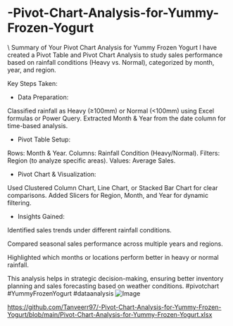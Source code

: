 # -Pivot-Chart-Analysis-for-Yummy-Frozen-Yogurt
\\ Summary of Your Pivot Chart Analysis for Yummy Frozen Yogurt
I have created a Pivot Table and Pivot Chart Analysis to study sales performance based on rainfall conditions (Heavy vs. Normal), categorized by month, year, and region.

Key Steps Taken:

* Data Preparation:

Classified rainfall as Heavy (≥100mm) or Normal (<100mm) using Excel formulas or Power Query.
Extracted Month & Year from the date column for time-based analysis.

* Pivot Table Setup:

Rows: Month & Year.
Columns: Rainfall Condition (Heavy/Normal).
Filters: Region (to analyze specific areas).
Values: Average Sales.

* Pivot Chart & Visualization:

Used Clustered Column Chart, Line Chart, or Stacked Bar Chart for clear comparisons.
Added Slicers for Region, Month, and Year for dynamic filtering.

* Insights Gained:

Identified sales trends under different rainfall conditions.

Compared seasonal sales performance across multiple years and regions.

Highlighted which months or locations perform better in heavy or normal rainfall.

This analysis helps in strategic decision-making, ensuring better inventory planning and sales forecasting based on weather conditions.
#pivotchart #YummyFrozenYogurt #dataanalysis
![Image](https://github.com/user-attachments/assets/485fc9eb-969f-4710-80fd-a32c2c09bb3c)

https://github.com/Tanveerr97/-Pivot-Chart-Analysis-for-Yummy-Frozen-Yogurt/blob/main/Pivot-Chart-Analysis-for-Yummy-Frozen-Yogurt.xlsx
